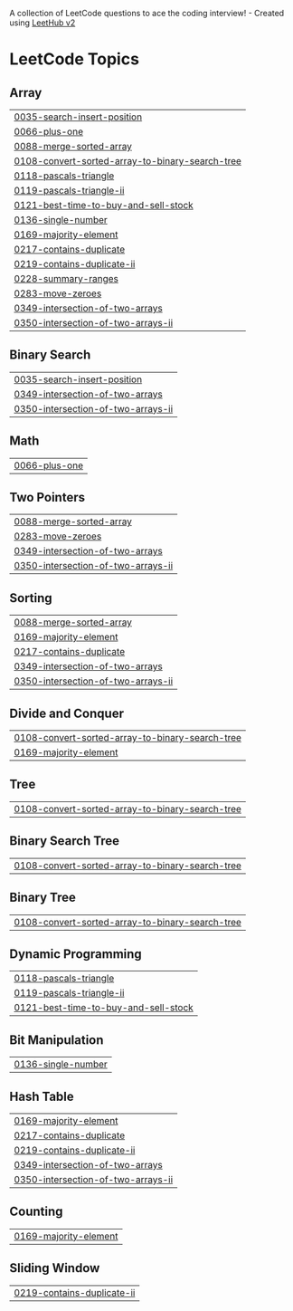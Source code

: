 A collection of LeetCode questions to ace the coding interview! - Created using [LeetHub v2](https://github.com/arunbhardwaj/LeetHub-2.0)
<!---LeetCode Topics Start-->
# LeetCode Topics
## Array
|  |
| ------- |
| [0035-search-insert-position](https://github.com/hieuhv95/leetcode/tree/master/0035-search-insert-position) |
| [0066-plus-one](https://github.com/hieuhv95/leetcode/tree/master/0066-plus-one) |
| [0088-merge-sorted-array](https://github.com/hieuhv95/leetcode/tree/master/0088-merge-sorted-array) |
| [0108-convert-sorted-array-to-binary-search-tree](https://github.com/hieuhv95/leetcode/tree/master/0108-convert-sorted-array-to-binary-search-tree) |
| [0118-pascals-triangle](https://github.com/hieuhv95/leetcode/tree/master/0118-pascals-triangle) |
| [0119-pascals-triangle-ii](https://github.com/hieuhv95/leetcode/tree/master/0119-pascals-triangle-ii) |
| [0121-best-time-to-buy-and-sell-stock](https://github.com/hieuhv95/leetcode/tree/master/0121-best-time-to-buy-and-sell-stock) |
| [0136-single-number](https://github.com/hieuhv95/leetcode/tree/master/0136-single-number) |
| [0169-majority-element](https://github.com/hieuhv95/leetcode/tree/master/0169-majority-element) |
| [0217-contains-duplicate](https://github.com/hieuhv95/leetcode/tree/master/0217-contains-duplicate) |
| [0219-contains-duplicate-ii](https://github.com/hieuhv95/leetcode/tree/master/0219-contains-duplicate-ii) |
| [0228-summary-ranges](https://github.com/hieuhv95/leetcode/tree/master/0228-summary-ranges) |
| [0283-move-zeroes](https://github.com/hieuhv95/leetcode/tree/master/0283-move-zeroes) |
| [0349-intersection-of-two-arrays](https://github.com/hieuhv95/leetcode/tree/master/0349-intersection-of-two-arrays) |
| [0350-intersection-of-two-arrays-ii](https://github.com/hieuhv95/leetcode/tree/master/0350-intersection-of-two-arrays-ii) |
## Binary Search
|  |
| ------- |
| [0035-search-insert-position](https://github.com/hieuhv95/leetcode/tree/master/0035-search-insert-position) |
| [0349-intersection-of-two-arrays](https://github.com/hieuhv95/leetcode/tree/master/0349-intersection-of-two-arrays) |
| [0350-intersection-of-two-arrays-ii](https://github.com/hieuhv95/leetcode/tree/master/0350-intersection-of-two-arrays-ii) |
## Math
|  |
| ------- |
| [0066-plus-one](https://github.com/hieuhv95/leetcode/tree/master/0066-plus-one) |
## Two Pointers
|  |
| ------- |
| [0088-merge-sorted-array](https://github.com/hieuhv95/leetcode/tree/master/0088-merge-sorted-array) |
| [0283-move-zeroes](https://github.com/hieuhv95/leetcode/tree/master/0283-move-zeroes) |
| [0349-intersection-of-two-arrays](https://github.com/hieuhv95/leetcode/tree/master/0349-intersection-of-two-arrays) |
| [0350-intersection-of-two-arrays-ii](https://github.com/hieuhv95/leetcode/tree/master/0350-intersection-of-two-arrays-ii) |
## Sorting
|  |
| ------- |
| [0088-merge-sorted-array](https://github.com/hieuhv95/leetcode/tree/master/0088-merge-sorted-array) |
| [0169-majority-element](https://github.com/hieuhv95/leetcode/tree/master/0169-majority-element) |
| [0217-contains-duplicate](https://github.com/hieuhv95/leetcode/tree/master/0217-contains-duplicate) |
| [0349-intersection-of-two-arrays](https://github.com/hieuhv95/leetcode/tree/master/0349-intersection-of-two-arrays) |
| [0350-intersection-of-two-arrays-ii](https://github.com/hieuhv95/leetcode/tree/master/0350-intersection-of-two-arrays-ii) |
## Divide and Conquer
|  |
| ------- |
| [0108-convert-sorted-array-to-binary-search-tree](https://github.com/hieuhv95/leetcode/tree/master/0108-convert-sorted-array-to-binary-search-tree) |
| [0169-majority-element](https://github.com/hieuhv95/leetcode/tree/master/0169-majority-element) |
## Tree
|  |
| ------- |
| [0108-convert-sorted-array-to-binary-search-tree](https://github.com/hieuhv95/leetcode/tree/master/0108-convert-sorted-array-to-binary-search-tree) |
## Binary Search Tree
|  |
| ------- |
| [0108-convert-sorted-array-to-binary-search-tree](https://github.com/hieuhv95/leetcode/tree/master/0108-convert-sorted-array-to-binary-search-tree) |
## Binary Tree
|  |
| ------- |
| [0108-convert-sorted-array-to-binary-search-tree](https://github.com/hieuhv95/leetcode/tree/master/0108-convert-sorted-array-to-binary-search-tree) |
## Dynamic Programming
|  |
| ------- |
| [0118-pascals-triangle](https://github.com/hieuhv95/leetcode/tree/master/0118-pascals-triangle) |
| [0119-pascals-triangle-ii](https://github.com/hieuhv95/leetcode/tree/master/0119-pascals-triangle-ii) |
| [0121-best-time-to-buy-and-sell-stock](https://github.com/hieuhv95/leetcode/tree/master/0121-best-time-to-buy-and-sell-stock) |
## Bit Manipulation
|  |
| ------- |
| [0136-single-number](https://github.com/hieuhv95/leetcode/tree/master/0136-single-number) |
## Hash Table
|  |
| ------- |
| [0169-majority-element](https://github.com/hieuhv95/leetcode/tree/master/0169-majority-element) |
| [0217-contains-duplicate](https://github.com/hieuhv95/leetcode/tree/master/0217-contains-duplicate) |
| [0219-contains-duplicate-ii](https://github.com/hieuhv95/leetcode/tree/master/0219-contains-duplicate-ii) |
| [0349-intersection-of-two-arrays](https://github.com/hieuhv95/leetcode/tree/master/0349-intersection-of-two-arrays) |
| [0350-intersection-of-two-arrays-ii](https://github.com/hieuhv95/leetcode/tree/master/0350-intersection-of-two-arrays-ii) |
## Counting
|  |
| ------- |
| [0169-majority-element](https://github.com/hieuhv95/leetcode/tree/master/0169-majority-element) |
## Sliding Window
|  |
| ------- |
| [0219-contains-duplicate-ii](https://github.com/hieuhv95/leetcode/tree/master/0219-contains-duplicate-ii) |
<!---LeetCode Topics End-->
